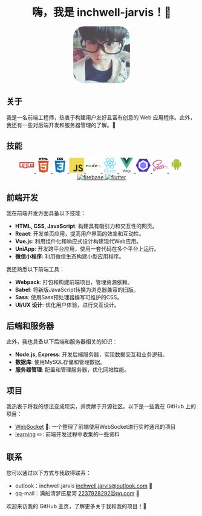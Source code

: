 
<div align="center">
  <h1>嗨，我是 inchwell-jarvis！👋</h1>
  <img src="https://github.com/inchwell-jarvis/inchwell-jarvis/blob/main/images/avatar.png?raw=true" alt="My Avatar" width="150" height="150" >
</div>

## 关于
我是一名前端工程师，热衷于构建用户友好且富有创意的 Web 应用程序。此外，我还有一些对后端开发和服务器管理的了解。🚀

## 技能

<div align="center">
  <p align="center">
    <a href="https://npmjs.com" target="_blank">
      <img src="https://github.com/devicons/devicon/blob/master/icons/npm/npm-original-wordmark.svg" alt="Npm" width="40" height="40"/>
    </a>
    <a href="https://www.w3.org/html/" target="_blank">
      <img src="https://raw.githubusercontent.com/devicons/devicon/master/icons/html5/html5-original-wordmark.svg" alt="html5" width="40" height="40"/>
    </a>
    <a href="https://www.w3schools.com/css/" target="_blank">
      <img src="https://raw.githubusercontent.com/devicons/devicon/master/icons/css3/css3-original-wordmark.svg" alt="css3" width="40" height="40"/>
    </a>
    <a href="https://www.javascript.com" target="_blank">
      <img src="https://raw.githubusercontent.com/devicons/devicon/master/icons/javascript/javascript-original.svg" alt="javascript" width="40" height="40"/>
    </a>
    <a href="https://nodejs.org" target="_blank">
      <img src="https://github.com/devicons/devicon/blob/master/icons/nodejs/nodejs-original-wordmark.svg" alt="Node.js" width="40" height="40"/>
    </a>
    <a href="https://reactjs.org/" target="_blank">
      <img src="https://raw.githubusercontent.com/devicons/devicon/master/icons/react/react-original-wordmark.svg" alt="react" width="40" height="40"/>
    </a>
    <a href="https://vuejs.org/" target="_blank">
      <img src="https://raw.githubusercontent.com/devicons/devicon/master/icons/vuejs/vuejs-original-wordmark.svg" alt="vuejs" width="40" height="40"/>
    </a>
     <a href="https://eslint.cn" target="_blank">
      <img src="https://github.com/devicons/devicon/blob/master/icons/eslint/eslint-original.svg" alt="Eslint" width="40" height="40"/>
    </a>
    <a href="https://sass.hk" target="_blank">
      <img src="https://github.com/devicons/devicon/blob/master/icons/sass/sass-original.svg" alt="Sass" width="40" height="40"/>
    </a>
    <a href="https://developer.android.com" target="_blank">
      <img src="https://raw.githubusercontent.com/devicons/devicon/master/icons/android/android-original-wordmark.svg" alt="android" width="40" height="40"/>
    </a>
    <a href="https://firebase.google.com/" target="_blank">
      <img src="https://www.vectorlogo.zone/logos/firebase/firebase-icon.svg" alt="firebase" width="40" height="40"/>
    </a>
    <a href="https://flutter.dev" target="_blank">
      <img src="https://www.vectorlogo.zone/logos/flutterio/flutterio-icon.svg" alt="flutter" width="40" height="40"/>
    </a>
  
    

    
  </p>
</div>

## 前端开发

我在前端开发方面具备以下技能：

- **HTML, CSS, JavaScript**: 构建具有吸引力和交互性的网页。
- **React**: 开发单页应用，提高用户界面的效率和互动性。
- **Vue.js**: 利用组件化和响应式设计构建现代Web应用。
- **UniApp**: 开发跨平台应用，使用一套代码在多个平台上运行。
- **微信小程序**: 利用微信生态构建小型应用程序。

我还熟悉以下前端工具：

- **Webpack**: 打包和构建前端项目，管理资源依赖。
- **Babel**: 将新版JavaScript转换为浏览器兼容的旧版。
- **Sass**: 使用Sass预处理器编写可维护的CSS。
- **UI/UX 设计**: 优化用户体验，进行交互设计。

## 后端和服务器

此外，我也具备以下后端和服务器相关的知识：

- **Node.js, Express**: 开发后端服务器，实现数据交互和业务逻辑。
- **数据库**: 使用MySQL存储和管理数据。
- **服务器管理**: 配置和管理服务器，优化网站性能。

## 项目
我热衷于将我的想法变成现实，并贡献于开源社区。以下是一些我在 GitHub 上的项目：

- [WebSocket](https://github.com/inchwell-jarvis/WebSocket) 🌟: 一个整理了前端使用WebSocket进行实时通讯的项目
- [learning](https://github.com/inchwell-jarvis/learning) ✏️: 前端开发过程中收集的一些资料
## 联系
您可以通过以下方式与我取得联系：

- outlook：inchwell.jarvis inchwell.jarvis@outlook.com 📧
- qq-mail：满船清梦压星河   2237928292@qq.com 🌟

欢迎来访我的 GitHub 主页，了解更多关于我和我的项目！🌟
